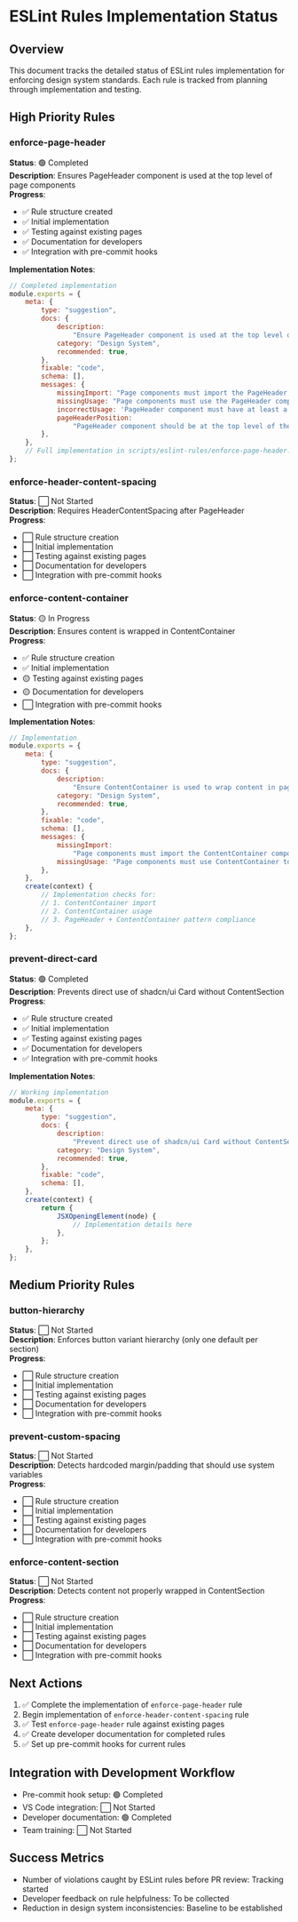 # ESLint Rules Implementation Status

## Overview

This document tracks the detailed status of ESLint rules implementation for enforcing design system standards. Each rule is tracked from planning through implementation and testing.

## High Priority Rules

### enforce-page-header

**Status**: 🟢 Completed  
**Description**: Ensures PageHeader component is used at the top level of page components  
**Progress**:

- ✅ Rule structure created
- ✅ Initial implementation
- ✅ Testing against existing pages
- ✅ Documentation for developers
- ✅ Integration with pre-commit hooks

**Implementation Notes**:

```js
// Completed implementation
module.exports = {
	meta: {
		type: "suggestion",
		docs: {
			description:
				"Ensure PageHeader component is used at the top level of page components",
			category: "Design System",
			recommended: true,
		},
		fixable: "code",
		schema: [],
		messages: {
			missingImport: "Page components must import the PageHeader component",
			missingUsage: "Page components must use the PageHeader component",
			incorrectUsage: 'PageHeader component must have at least a "title" prop',
			pageHeaderPosition:
				"PageHeader component should be at the top level of the JSX structure",
		},
	},
	// Full implementation in scripts/eslint-rules/enforce-page-header.js
};
```

### enforce-header-content-spacing

**Status**: ⬜️ Not Started  
**Description**: Requires HeaderContentSpacing after PageHeader  
**Progress**:

- ⬜️ Rule structure creation
- ⬜️ Initial implementation
- ⬜️ Testing against existing pages
- ⬜️ Documentation for developers
- ⬜️ Integration with pre-commit hooks

### enforce-content-container

**Status**: 🟡 In Progress  
**Description**: Ensures content is wrapped in ContentContainer  
**Progress**:

- ✅ Rule structure creation
- ✅ Initial implementation
- 🟡 Testing against existing pages
- 🟡 Documentation for developers
- ⬜️ Integration with pre-commit hooks

**Implementation Notes**:

```js
// Implementation
module.exports = {
	meta: {
		type: "suggestion",
		docs: {
			description:
				"Ensure ContentContainer is used to wrap content in page components",
			category: "Design System",
			recommended: true,
		},
		fixable: "code",
		schema: [],
		messages: {
			missingImport:
				"Page components must import the ContentContainer component",
			missingUsage: "Page components must use ContentContainer to wrap content",
		},
	},
	create(context) {
		// Implementation checks for:
		// 1. ContentContainer import
		// 2. ContentContainer usage
		// 3. PageHeader + ContentContainer pattern compliance
	},
};
```

### prevent-direct-card

**Status**: 🟢 Completed  
**Description**: Prevents direct use of shadcn/ui Card without ContentSection  
**Progress**:

- ✅ Rule structure created
- ✅ Initial implementation
- ✅ Testing against existing pages
- ✅ Documentation for developers
- ✅ Integration with pre-commit hooks

**Implementation Notes**:

```js
// Working implementation
module.exports = {
	meta: {
		type: "suggestion",
		docs: {
			description:
				"Prevent direct use of shadcn/ui Card without ContentSection",
			category: "Design System",
			recommended: true,
		},
		fixable: "code",
		schema: [],
	},
	create(context) {
		return {
			JSXOpeningElement(node) {
				// Implementation details here
			},
		};
	},
};
```

## Medium Priority Rules

### button-hierarchy

**Status**: ⬜️ Not Started  
**Description**: Enforces button variant hierarchy (only one default per section)  
**Progress**:

- ⬜️ Rule structure creation
- ⬜️ Initial implementation
- ⬜️ Testing against existing pages
- ⬜️ Documentation for developers
- ⬜️ Integration with pre-commit hooks

### prevent-custom-spacing

**Status**: ⬜️ Not Started  
**Description**: Detects hardcoded margin/padding that should use system variables  
**Progress**:

- ⬜️ Rule structure creation
- ⬜️ Initial implementation
- ⬜️ Testing against existing pages
- ⬜️ Documentation for developers
- ⬜️ Integration with pre-commit hooks

### enforce-content-section

**Status**: ⬜️ Not Started  
**Description**: Detects content not properly wrapped in ContentSection  
**Progress**:

- ⬜️ Rule structure creation
- ⬜️ Initial implementation
- ⬜️ Testing against existing pages
- ⬜️ Documentation for developers
- ⬜️ Integration with pre-commit hooks

## Next Actions

1. ✅ Complete the implementation of `enforce-page-header` rule
2. Begin implementation of `enforce-header-content-spacing` rule
3. ✅ Test `enforce-page-header` rule against existing pages
4. ✅ Create developer documentation for completed rules
5. ✅ Set up pre-commit hooks for current rules

## Integration with Development Workflow

- Pre-commit hook setup: 🟢 Completed
- VS Code integration: ⬜️ Not Started
- Developer documentation: 🟢 Completed
- Team training: ⬜️ Not Started

## Success Metrics

- Number of violations caught by ESLint rules before PR review: Tracking started
- Developer feedback on rule helpfulness: To be collected
- Reduction in design system inconsistencies: Baseline to be established
